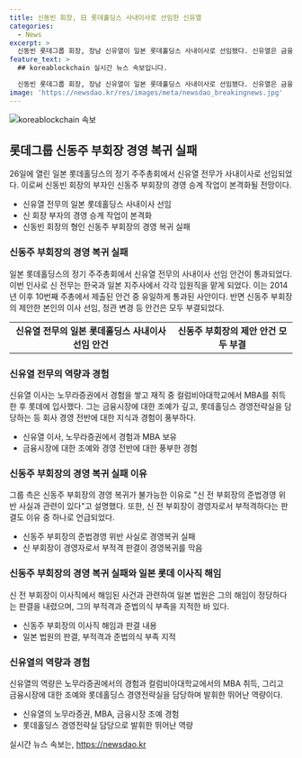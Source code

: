 ```yaml
---
title: 신동빈 회장, 日 롯데홀딩스 사내이사로 선임한 신유열
categories:
  - News
excerpt: >
  신동빈 롯데그룹 회장, 장남 신유열이 일본 롯데홀딩스 사내이사로 선임됐다. 신유열은 금융시장 경험과 회사 경영전반에 지식과 경험을 갖췄다. 그러나 신 전 부회장의 경영 복귀 시도는 주주들에게 불신을 받으며 실패로 끝났다. 신 전 부회장은 준법 경영 위반과 부적격 선고를 받았으며, 풀리카 사업 논란으로 논란을 일으켰다.  
feature_text: >
  ## koreablockchain 실시간 뉴스 속보입니다.

  신동빈 롯데그룹 회장, 장남 신유열이 일본 롯데홀딩스 사내이사로 선임됐다. 신유열은 금융시장 경험과 회사 경영전반에 지식과 경험을 갖췄다. 그러나 신 전 부회장의 경영 복귀 시도는 주주들에게 불신을 받으며 실패로 끝났다. 신 전 부회장은 준법 경영 위반과 부적격 선고를 받았으며, 풀리카 사업 논란으로 논란을 일으켰다.  
image: 'https://newsdao.kr/res/images/meta/newsdao_breakingnews.jpg'
---
```


<p><img src="https://newsdao.kr/res/images/meta/newsdao_breakingnews.jpg" alt="koreablockchain 속보" /></p>

<h2 data-ke-size="size26">롯데그룹 신동주 부회장 경영 복귀 실패</h2>

<p data-ke-size="size16">26일에 열린 일본 롯데홀딩스의 정기 주주총회에서 신유열 전무가 사내이사로 선임되었다. 이로써 신동빈 회장의 부자인 신동주 부회장의 경영 승계 작업이 본격화될 전망이다.</p>

<ul>
<li>신유열 전무의 일본 롯데홀딩스 사내이사 선임</li>
<li>신 회장 부자의 경영 승계 작업이 본격화</li>
<li>신동빈 회장의 형인 신동주 부회장의 경영 복귀 실패</li>
</ul>

<h3>신동주 부회장의 경영 복귀 실패</h3>

<p data-ke-size="size16">일본 롯데홀딩스의 정기 주주총회에서 신유열 전무의 사내이사 선임 안건이 통과되었다. 이번 인사로 신 전무는 한국과 일본 지주사에서 각각 임원직을 맡게 되었다. 이는 2014년 이후 10번째 주총에서 제출된 안건 중 유일하게 통과된 사안이다. 반면 신동주 부회장의 제안한 본인의 이사 선임, 정관 변경 등 안건은 모두 부결되었다.</p>

<table>
  <tbody>
    <tr>
      <td style="text-align: center; height: 17px;"><b>신유열 전무의 일본 롯데홀딩스 사내이사 선임 안건</b></td>
      <td style="text-align: center; height: 17px;"><b>신동주 부회장의 제안 안건 모두 부결</b></td>
    </tr>
  </tbody>
</table>

<h3>신유열 전무의 역량과 경험</h3>

<p data-ke-size="size16">신유열 이사는 노무라증권에서 경험을 쌓고 재직 중 컬럼비아대학교에서 MBA를 취득한 후 롯데에 입사했다. 그는 금융시장에 대한 조예가 깊고, 롯데홀딩스 경영전략실을 담당하는 등 회사 경영 전반에 대한 지식과 경험이 풍부하다.</p>

<ul>
  <li>신유열 이사, 노무라증권에서 경험과 MBA 보유</li>
  <li>금융시장에 대한 조예와 경영 전반에 대한 풍부한 경험</li>
</ul>

<h3>신동주 부회장의 경영 복귀 실패 이유</h3>

<p data-ke-size="size16">그룹 측은 신동주 부회장의 경영 복귀가 불가능한 이유로 "신 전 부회장의 준법경영 위반 사실과 관련이 있다"고 설명했다. 또한, 신 전 부회장이 경영자로서 부적격하다는 판결도 이유 중 하나로 언급되었다.</p>

<ul>
  <li>신동주 부회장의 준법경영 위반 사실로 경영복귀 실패</li>
  <li>신 부회장이 경영자로서 부적격 판결이 경영복귀를 막음</li>
</ul>

<h3>신동주 부회장의 경영 복귀 실패와 일본 롯데 이사직 해임</h3>

<p data-ke-size="size16">신 전 부회장이 이사직에서 해임된 사건과 관련하여 일본 법원은 그의 해임이 정당하다는 판결을 내렸으며, 그의 부적격과 준법의식 부족을 지적한 바 있다.</p>

<ul>
  <li>신동주 부회장의 이사직 해임과 판결 내용</li>
  <li>일본 법원의 판결, 부적격과 준법의식 부족 지적</li>
</ul>

<h3>신유열의 역량과 경험</h3>

<p data-ke-size="size16">신유열의 역량은 노무라증권에서의 경험과 컬럼비아대학교에서의 MBA 취득, 그리고 금융시장에 대한 조예와 롯데홀딩스 경영전략실을 담당하며 발휘한 뛰어난 역량이다.</p>

<ul>
  <li>신유열의 노무라증권, MBA, 금융시장 조예 경험</li>
  <li>롯데홀딩스 경영전략실 담당으로 발휘한 뛰어난 역량</li>
</ul>
실시간 뉴스 속보는, <a href="https://newsdao.kr" rel="dofollow">https://newsdao.kr</a>


